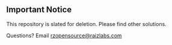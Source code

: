 ## Important Notice

This repository is slated for deletion.  Please find other solutions.  

Questions?  Email rzopensource@raizlabs.com

